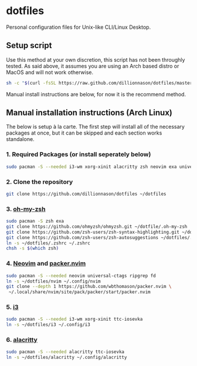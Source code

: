 # dotfiles

Personal configuration files for Unix-like CLI/Linux Desktop.

## Setup script

Use this method at your own discretion, this script has not been throughly tested. As said above, it assumes you are using an Arch based distro or MacOS and will not work otherwise. 

```sh
sh -c "$(curl -fsSL https://raw.github.com/dillionnason/dotfiles/master/setup.sh)"
```

Manual install instructions are below, for now it is the recommend method.

## Manual installation instructions (Arch Linux)

The below is setup à la carte. The first step will install all of the necessary packages at once, but it can be skipped and each section works standalone.

### 1. Required Packages (or install seperately below)

```sh
sudo pacman -S --needed i3-wm xorg-xinit alacritty zsh neovim exa universal-ctags ripgrep fd git ttc-iosevka
```

### 2. Clone the repository

```sh
git clone https://github.com/dillionnason/dotfiles ~/dotfiles
```

### 3. [oh-my-zsh](https://github.com/ohmyzsh/ohmyzsh)

```sh
sudo pacman -S zsh exa
git clone https://github.com/ohmyzsh/ohmyzsh.git ~/dotfile/.oh-my-zsh
git clone https://github.com/zsh-users/zsh-syntax-highlighting.git ~/dotfiles/.oh-my-zsh/plugins/zsh-syntax-highlighting
git clone https://github.com/zsh-users/zsh-autosuggestions ~/dotfiles/.oh-my-zsh/plugins/zsh-autosuggestions
ln -s ~/dotfiles/.zshrc ~/.zshrc
chsh -s $(which zsh)
```

### 4. [Neovim](https://github.com/neovim/neovim) and [packer.nvim](https://github.com/wbthomason/packer.nvim)

```sh
sudo pacman -S --needed neovim universal-ctags ripgrep fd
ln -s ~/dotfiles/nvim ~/.config/nvim
git clone --depth 1 https://github.com/wbthomason/packer.nvim \
 ~/.local/share/nvim/site/pack/packer/start/packer.nvim
```

### 5. [i3](https://i3wm.org/)

```sh
sudo pacman -S --needed i3-wm xorg-xinit ttc-iosevka
ln -s ~/dotfiles/i3 ~/.config/i3
```

### 6. [alacritty](https://github.com/alacritty/alacritty)

```sh
sudo pacman -S --needed alacritty ttc-iosevka
ln -s ~/dotfiles/alacritty ~/.config/alacritty
```
